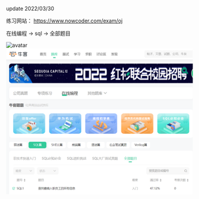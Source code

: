 update 2022/03/30

练习网站：
https://www.nowcoder.com/exam/oj

在线编程 -> sql -> 全部题目


![avatar](https://github.com/xpengkang/nowcoderSQL/tree/main/image/牛客sql.png)
![avatar](.\image\牛客sql.png)


